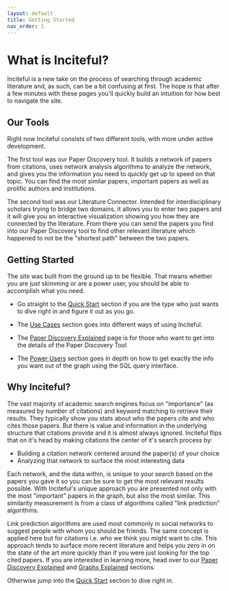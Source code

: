 ```yaml
---
layout: default
title: Getting Started
nav_order: 1
---
```


# What is Inciteful?
Inciteful is a new take on the process of searching through academic literature and, as such, can be a bit confusing at first.  The hope is that after a few minutes with these pages you'll quickly build an intuition for how best to navigate the site. 

## Our Tools
Right now Inciteful consists of two different tools, with more under active development.  

The first tool was our Paper Discovery tool.  It builds a network of papers from citations, uses network analysis algorithms to analyze the network, and gives you the information you need to quickly get up to speed on that topic. You can find the most similar papers, important papers as well as prolific authors and institutions.

The second tool was our Literature Connector. Intended for interdisciplinary scholars trying to bridge two domains, it allows you to enter two papers and it will give you an interactive visualization showing you how they are connected by the literature. From there you can send the papers you find into our Paper Discovery tool to find other relevant literature which happened to not be the "shortest path" between the two papers.
## Getting Started
The site was built from the ground up to be flexible.  That means whether you are just skimming or are a power user, you should be able to accomplish what you need. 

* Go straight to the [Quick Start](quick-start) section if you are the type who just wants to dive right in and figure it out as you go.

* The [Use Cases](use-cases) section goes into different ways of using Inciteful.

* The [Paper Discovery Explained](paper-disovery-explained) page is for those who want to get into the details of the Paper Discovery Tool

* The [Power Users](power-users) section goes in depth on how to get exactly the info you want out of the graph using the SQL query interface.  

## Why Inciteful?
The vast majority of academic search engines focus on "importance" (as measured by number of citations) and keyword matching to retrieve their results. They typically show you stats about who the papers cite and who cites those papers. But there is value and information in the underlying structure that citations provide and it is almost always ignored. Inciteful flips that on it's head by making citations the center of it's search process by:

* Building a citation network centered around the paper(s) of your choice
* Analyzing that network to surface the most interesting data

Each network, and the data within, is unique to your search based on the papers you gave it so you can be sure to get the most relevant results possible. With Inciteful's unique approach you are presented not only with the most "important" papers in the graph, but also the most similar. This similarity measurement is from a class of algorithms called "link prediction" algorithms. 

Link prediction algorithms are used most commonly in social networks to suggest people with whom you should be friends. The same concept is applied here but for citations i.e. who we think you might want to cite. This approach tends to surface more recent literature and helps you zero in on the state of the art more quickly than if you were just looking for the top cited papers.  If you are interested in learning more, head over to our [Paper Discovery Explained](paper-disovery-explained) and [Graphs Explained](graphs-explained) sections. 

Otherwise jump into the [Quick Start](quick-start) section to dive right in. 
